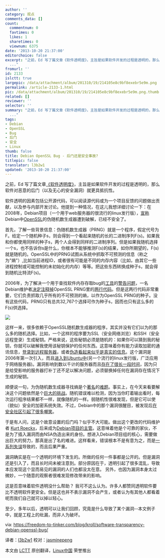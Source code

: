 ```yaml
---
author: ''
category: 观点
comments_data: []
count:
  commentnum: 0
  favtimes: 0
  likes: 1
  sharetimes: 0
  viewnum: 6375
date: '2013-10-20 21:37:00'
editorchoice: false
excerpt: "之前，Ed 写了篇文章《软件透明度》，主旨是如果软件开发的过程是透明的，那么软件对恶意的后门（以及无心的安全漏洞）就更具抵抗性。\r\n软件透明的因素包括公开源代码，可以阅读源代码或为一个项目反馈的问题做出贡献
  ..."
fromurl: ''
id: 2133
islctt: true
largepic: /data/attachment/album/201310/19/214105e8c9bf8exebr5e9m.png
permalink: /article-2133-1.html
pic: /data/attachment/album/201310/19/214105e8c9bf8exebr5e9m.png.thumb.jpg
related: []
reviewer: ''
selector: ''
summary: "之前，Ed 写了篇文章《软件透明度》，主旨是如果软件开发的过程是透明的，那么软件对恶意的后门（以及无心的安全漏洞）就更具抵抗性。\r\n软件透明的因素包括公开源代码，可以阅读源代码或为一个项目反馈的问题做出贡献
  ..."
tags:
- Debian
- OpenSSL
- Bug
- 后门
- 安全
- Linux
thumb: false
title: Debian OpenSSL Bug - 后门还是安全事故?
titlepic: false
translator: l3b2w1
updated: '2013-10-20 21:37:00'
---
```


之前，Ed 写了篇文章[《软件透明度》](https://freedom-to-tinker.com/blog/felten/software-transparency/)，主旨是如果软件开发的过程是透明的，那么软件对恶意的后门（以及无心的安全漏洞）就更具抵抗性。


软件透明的因素包括公开源代码，可以阅读源代码或为一个项目反馈的问题做出贡献，以及参与内部开发讨论。他提到一种情况，在这儿我想详细讨论一下：在2008年，Debian项目（一个用于web服务器的很流行的linux发行版），[宣称](http://www.debian.org/security/2008/dsa-1571)Debian中[OpenSSL](https://www.openssl.org/)的伪随机数生成器遭到破解，已经不安全了。


首先，了解一些背景信息：伪随机数生成器（PRNG）就是一个程序，假定代号为F。给定一个随机种子s，则会得到一个看起来随机的长的二进制序列F(s)。如果我和你都使用同样的种子s，两个人会得到同样的二进制序列。但是如果我随机选择一个s，也不告诉你s是什么，你根本不能够推测F(s)的结果，如你所期望的，F(s)就是随机的。OpenSSL中的PRNG试图从系统中抓取不可预测的信息（称之为"熵"）,比如当前进程ID，或者很有可能是不同的内存内容（比如，由其它一些进程控制或可能控制的未初始化的内存）等等。把这些东西转换成种子s，就会得到随机比特流F(s)。


2006年，为了解决一个用于查找软件内存存取bug的[工具](http://valgrind.org/)的[警告问题](http://bugs.debian.org/cgi-bin/bugreport.cgi?bug=363516)，一名Debian维护者[决定注释掉](http://marc.info/?l=openssl-dev&m=114651085826293&w=2)OpenSSL PRNG里的[两行代码](http://svn.debian.org/viewsvn/pkg-openssl/openssl/trunk/rand/md_rand.c?rev=141&view=diff&r1=141&r2=140&p1=openssl/trunk/rand/md_rand.c&p2=/openssl/trunk/rand/md_rand.c)。但是这两行代码非常重要，它们负责抓取几乎所有的不可预测的熵，以作为OpenSSL PRNG的种子。没有这些代码，PRNG只有总共32,767个选择可作为种子s，因而也只有这么多的F(s)供选择。


![](/data/attachment/album/201310/19/214105e8c9bf8exebr5e9m.png)


这样一来，很多依赖于OpenSSL随机数生成器的程序，其实并没有它们以为的那么多的随机选择。比如，一个这样的程序要为SSL（安全网络浏览）和SSH（安全远程登录）生成秘钥。严格来说，这些秘钥必须是随机的：如果你可以猜到我的秘钥，你就可以破解我使用该秘钥保护的任何东西。这意味着你有能力读取加密的通讯信息，[登录到远程服务器](http://www.exploit-db.com/exploits/5622/)，或者[伪造看起来似乎是真实的信息](http://plog.sesse.net/blog/tech/2008-05-14-17-21_some_maths.html)。这个漏洞是2006年第一次引入，而且[进入到Ubuntu中](http://www.ubuntu.com/usn/usn-612-1/)(另一个流行的linux发行版，广泛应用于网络服务器)。漏洞影响到数以千计的服务器而且[存在了很长一段时间](http://cseweb.ucsd.edu/%7Ehovav/dist/debiankey.pdf)，因为只是给受影响的服务器打补丁还不足以解决问题，必须替换掉任何在漏洞存在情况下生成的秘钥。


顺便说一句，为伪随机数生成器寻找熵是个[著名](http://xkcd.com/221/)的[难题](http://dilbert.com/strips/comic/2001-10-25/)。事实上，在今天来看要解决这个问题依然是个[巨大的挑战](https://factorable.net/weakkeys12.extended.pdf)。随机错误难以检测，因为当你盯着输出看时，每次运行程序结果都不一样，就像随机的一样。弱随机性很难发现，但是它可以使（貌似）安全的加密系统失效。不过，Debian中的那个漏洞很醒目，被发现后[在安全社区](http://www.links.org/?p=327)[引起了很多嘲笑](http://www.xkcd.com/424/)。


于是有人问，这是个故意设置的后门吗？似乎不大可能。做出这个更改的代码维护者 [Kurt Roeckx](http://www.roeckx.be/journal/)，后来成为[Debian项目的主管](http://lists.debian.org/debian-devel-announce/2009/02/msg00009.html)。这意味着他是个可靠的家伙，不是为了插入漏洞而由NSA伪造出来的身份。想进入Debian项目组的核心，需要做出巨大的努力，那真是出了名的难进。这样看来，错误根本不是有意为之，而是[一系列失误](http://research.swtch.com/openssl)导致的，而且后果严重。


漏洞确实是在一个透明的环境下发生的。所做的任何一件事都是公开的。但是漏洞还是引入了，而且长时间未被注意到。部分原因在于，透明引起了很多混乱，导致本应发现这个显而易见的漏洞的人们也都没太在意。 另外，也因为漏洞本身太过微妙，一个随意的观察者很难发现修改带来的影响。


这是否意味着软件透明没什么帮助？ 我可不这么认为。许多人都赞同透明软件要比不透明软件更安全。但是这也并不表示漏洞不会产生，或者认为有其他人都看着呢而我们自己就可以掉以轻心。


至少，多年以后，透明可以让我们回顾，究竟是什么导致了某个漏洞--本文例子中，就是工程上的纰漏，而非人为破坏。


 


via: <https://freedom-to-tinker.com/blog/kroll/software-transparency-debian-openssl-bug/>


译者：[l3b2w1](https://github.com/l3b2w1) 校对：[jasminepeng](https://github.com/jasminepeng)


本文由 [LCTT](https://github.com/LCTT/TranslateProject) 原创翻译，[Linux中国](http://linux.cn/) 荣誉推出